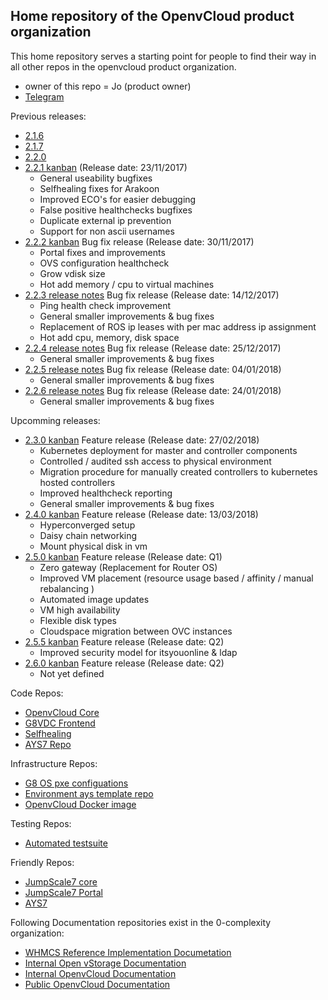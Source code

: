 ## Home repository of the OpenvCloud product organization

This home repository serves a starting point for people to find their way in all other repos in the openvcloud product organization.

- owner of this repo = Jo (product owner)
- [Telegram](https://telegram.me/joinchat/BBa-pkApsYnrhwVbPTKudQ)

Previous releases:
- [2.1.6](https://waffle.io/0-complexity/openvcloud?milestone=2.1.6)
- [2.1.7](https://waffle.io/0-complexity/openvcloud?milestone=2.1.7)
- [2.2.0](https://waffle.io/0-complexity/openvcloud?milestone=2.2.0)
- [2.2.1 kanban](https://waffle.io/0-complexity/openvcloud?milestone=2.2.1) (Release date: 23/11/2017)
  - General useability bugfixes
  - Selfhealing fixes for Arakoon
  - Improved ECO's for easier debugging
  - False positive healthchecks bugfixes
  - Duplicate external ip prevention 
  - Support for non ascii usernames
- [2.2.2 kanban](https://waffle.io/0-complexity/openvcloud?milestone=2.2.2) Bug fix release (Release date: 30/11/2017)
  - Portal fixes and improvements
  - OVS configuration healthcheck
  - Grow vdisk size
  - Hot add memory / cpu to virtual machines
- [2.2.3 release notes](https://github.com/0-complexity/openvcloud/wiki/Release-2.2.3) Bug fix release (Release date: 14/12/2017)
  - Ping health check improvement
  - General smaller improvements & bug fixes
  - Replacement of ROS ip leases with per mac address ip assignment
  - Hot add cpu, memory, disk space
- [2.2.4 release notes](https://github.com/0-complexity/openvcloud/releases/tag/v2.2.4) Bug fix release (Release date: 25/12/2017)
  - General smaller improvements & bug fixes
- [2.2.5 release notes](https://github.com/0-complexity/openvcloud/releases/tag/v2.2.5) Bug fix release (Release date: 04/01/2018)
  - General smaller improvements & bug fixes
- [2.2.6 release notes](https://github.com/0-complexity/openvcloud/releases/tag/v2.2.6) Bug fix release (Release date: 24/01/2018)
  - General smaller improvements & bug fixes


Upcomming releases:
- [2.3.0 kanban](https://waffle.io/0-complexity/openvcloud?milestone=2.3.0) Feature release (Release date: 27/02/2018)
  - Kubernetes deployment for master and controller components
  - Controlled / audited ssh access to physical environment
  - Migration procedure for manually created controllers to kubernetes hosted controllers
  - Improved healthcheck reporting
  - General smaller improvements & bug fixes
- [2.4.0 kanban](https://waffle.io/0-complexity/openvcloud?milestone=2.4.0) Feature release (Release date: 13/03/2018)
  - Hyperconverged setup
  - Daisy chain networking
  - Mount physical disk in vm
- [2.5.0 kanban](https://waffle.io/0-complexity/openvcloud?milestone=2.5.0) Feature release (Release date: Q1)
  - Zero gateway (Replacement for Router OS)
  - Improved VM placement (resource usage based / affinity / manual rebalancing )
  - Automated image updates
  - VM high availability
  - Flexible disk types
  - Cloudspace migration between OVC instances
- [2.5.5 kanban](https://waffle.io/0-complexity/openvcloud?milestone=2.5.5) Feature release (Release date: Q2)
  - Improved security model for itsyouonline & ldap
- [2.6.0 kanban](https://waffle.io/0-complexity/openvcloud?milestone=2.6.0) Feature release (Release date: Q2)
  - Not yet defined


Code Repos:
- [OpenvCloud Core](https://github.com/0-complexity/openvcloud)
- [G8VDC Frontend](https://github.com/0-complexity/g8vdc)
- [Selfhealing](https://github.com/0-complexity/selfhealing)
- [AYS7 Repo](https://github.com/0-complexity/openvcloud_ays)


Infrastructure Repos:
- [G8 OS pxe configuations](https://github.com/0-complexity/G8OS_boot)
- [Environment ays template repo](https://github.com/gig-projects/env_template/)
- [OpenvCloud Docker image](https://github.com/0-complexity/docker_ovc)


Testing Repos:
- [Automated testsuite](https://github.com/0-complexity/G8_testing/)


Friendly Repos:
- [JumpScale7 core](https://github.com/jumpscale7/jumpscale_core7)
- [JumpScale7 Portal](https://github.com/jumpscale7/jumpscale_portal)
- [AYS7](https://github.com/jumpscale7/ays_jumpscale7)


Following Documentation repositories exist in the 0-complexity organization:

- [WHMCS Reference Implementation Documetation](https://github.com/0-complexity/doc_whmcs_reference_implementation)
- [Internal Open vStorage Documentation](https://github.com/0-complexity/doc_openvstorage_internal)
- [Internal OpenvCloud Documentation](https://github.com/0-complexity/doc_openvcloud_internal)
- [Public OpenvCloud Documentation](https://github.com/0-complexity/doc_openvcloud_public)
